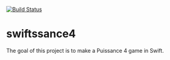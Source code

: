 [![Build Status](https://codefirst.iut.uca.fr/api/badges/jeremy.tremblay/swiftssance4/status.svg)](https://codefirst.iut.uca.fr/jeremy.tremblay/swiftssance4)

# swiftssance4

The goal of this project is to make a Puissance 4 game in Swift.